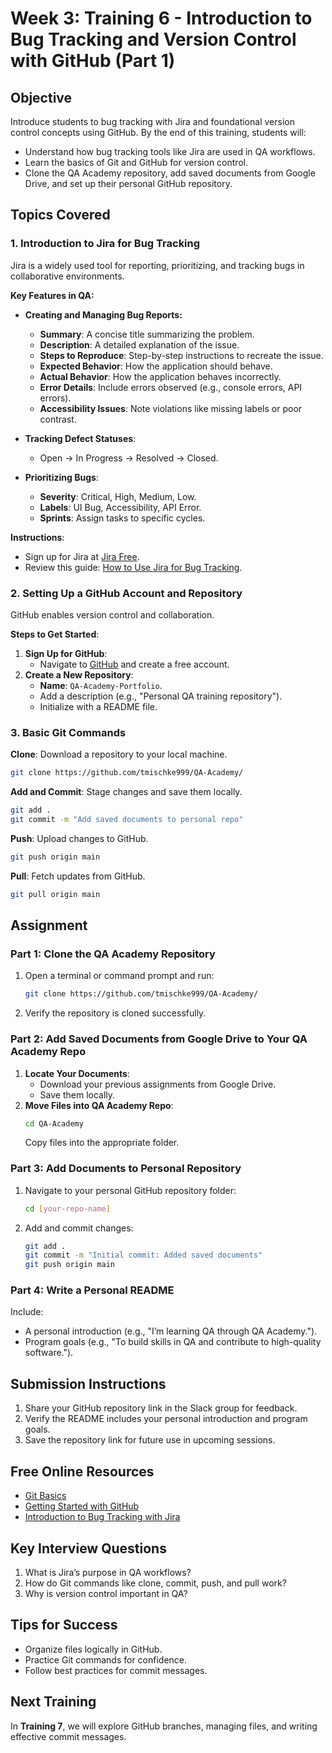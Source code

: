 # Week 3: Training 6 - Introduction to Bug Tracking and Version Control with GitHub (Part 1)

## Objective
Introduce students to bug tracking with Jira and foundational version control concepts using GitHub. By the end of this training, students will:
- Understand how bug tracking tools like Jira are used in QA workflows.
- Learn the basics of Git and GitHub for version control.
- Clone the QA Academy repository, add saved documents from Google Drive, and set up their personal GitHub repository.

## Topics Covered

### 1. Introduction to Jira for Bug Tracking
Jira is a widely used tool for reporting, prioritizing, and tracking bugs in collaborative environments.

**Key Features in QA:**
- **Creating and Managing Bug Reports:**
  - **Summary**: A concise title summarizing the problem.
  - **Description**: A detailed explanation of the issue.
  - **Steps to Reproduce**: Step-by-step instructions to recreate the issue.
  - **Expected Behavior**: How the application should behave.
  - **Actual Behavior**: How the application behaves incorrectly.
  - **Error Details**: Include errors observed (e.g., console errors, API errors).
  - **Accessibility Issues**: Note violations like missing labels or poor contrast.

- **Tracking Defect Statuses**:
  - Open → In Progress → Resolved → Closed.

- **Prioritizing Bugs**:
  - **Severity**: Critical, High, Medium, Low.
  - **Labels**: UI Bug, Accessibility, API Error.
  - **Sprints**: Assign tasks to specific cycles.

**Instructions**:
- Sign up for Jira at [Jira Free](https://www.atlassian.com/software/jira/try).
- Review this guide: [How to Use Jira for Bug Tracking](https://www.atlassian.com/software/jira/guides).

### 2. Setting Up a GitHub Account and Repository
GitHub enables version control and collaboration.

**Steps to Get Started**:
1. **Sign Up for GitHub**:
   - Navigate to [GitHub](https://github.com/) and create a free account.
2. **Create a New Repository**:
   - **Name**: `QA-Academy-Portfolio`.
   - Add a description (e.g., "Personal QA training repository").
   - Initialize with a README file.

### 3. Basic Git Commands

**Clone**: Download a repository to your local machine.
```bash
git clone https://github.com/tmischke999/QA-Academy/
```

**Add and Commit**: Stage changes and save them locally.
```bash
git add .
git commit -m "Add saved documents to personal repo"
```

**Push**: Upload changes to GitHub.
```bash
git push origin main
```

**Pull**: Fetch updates from GitHub.
```bash
git pull origin main
```

## Assignment

### Part 1: Clone the QA Academy Repository
1. Open a terminal or command prompt and run:
   ```bash
   git clone https://github.com/tmischke999/QA-Academy/
   ```
2. Verify the repository is cloned successfully.

### Part 2: Add Saved Documents from Google Drive to Your QA Academy Repo
1. **Locate Your Documents**:
   - Download your previous assignments from Google Drive.
   - Save them locally.
2. **Move Files into QA Academy Repo**:
   ```bash
   cd QA-Academy
   ```
   Copy files into the appropriate folder.

### Part 3: Add Documents to Personal Repository
1. Navigate to your personal GitHub repository folder:
   ```bash
   cd [your-repo-name]
   ```
2. Add and commit changes:
   ```bash
   git add .
   git commit -m "Initial commit: Added saved documents"
   git push origin main
   ```

### Part 4: Write a Personal README
Include:
- A personal introduction (e.g., "I’m learning QA through QA Academy.").
- Program goals (e.g., "To build skills in QA and contribute to high-quality software.").

## Submission Instructions
1. Share your GitHub repository link in the Slack group for feedback.
2. Verify the README includes your personal introduction and program goals.
3. Save the repository link for future use in upcoming sessions.

## Free Online Resources
- [Git Basics](https://git-scm.com/doc)
- [Getting Started with GitHub](https://docs.github.com/en/get-started)
- [Introduction to Bug Tracking with Jira](https://www.atlassian.com/software/jira/guides)

## Key Interview Questions
1. What is Jira’s purpose in QA workflows?
2. How do Git commands like clone, commit, push, and pull work?
3. Why is version control important in QA?

## Tips for Success
- Organize files logically in GitHub.
- Practice Git commands for confidence.
- Follow best practices for commit messages.

## Next Training
In **Training 7**, we will explore GitHub branches, managing files, and writing effective commit messages.

